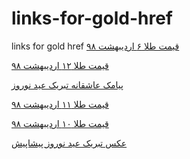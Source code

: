 # links-for-gold-href
links for gold href
<a href="https://paghman.ir/2019/02/11/قیمت-طلا-امروز-۹۸-قیمت-طلا-۶-اردیبهشت-۹/">قیمت طلا ۶ اردیبهشت ۹۸</a>

<a href="https://paghman.ir/2019/02/16/قیمت-طلا-امروز-۹۸-قیمت-طلا-۱۲-اردیبهشت/">قیمت طلا ۱۲ اردیبهشت ۹۸</a>

<a href="https://paghman.ir/2019/02/16/پیامک-عاشقانه-تبریک-عید-نوروز-اس-ام-اس/">پیامک عاشقانه تبریک عید نوروز</a>

<a href="https://paghman.ir/2019/02/15/قیمت-طلا-امروز-۹۸-قیمت-طلا-۱۱-اردیبهشت/">قیمت طلا ۱۱ اردیبهشت ۹۸</a>

<a href="https://paghman.ir/2019/02/15/قیمت-طلا-امروز-۹۸-قیمت-طلا-۱۰-اردیبهشت/">قیمت طلا ۱۰ اردیبهشت ۹۸</a>

<a href="https://paghman.ir/2019/02/15/عکس-تبریک-عید-نوروز-پیشاپیش-۹۸عکس-نوشت/">عکس تبریک عید نوروز پیشاپیش</a>
